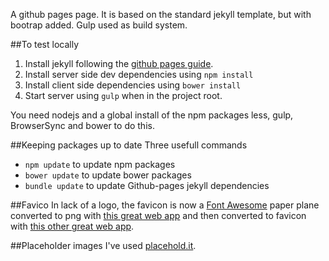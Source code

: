 A github pages page. It is based on the standard jekyll template, but with bootrap added. Gulp used as build system.

##To test locally
1. Install jekyll following the [github pages guide][gh-pages-jekyll-guide].
2. Install server side dev dependencies using `npm install`
3. Install client side dependencies using `bower install`
4. Start server using `gulp` when in the project root.

You need nodejs and a global install of the npm packages less, gulp, BrowserSync and bower to do this.

##Keeping packages up to date
Three usefull commands
* `npm update` to update npm packages
* `bower update` to update bower packages
* `bundle update` to update Github-pages jekyll dependencies

##Favico
In lack of a logo, the favicon is now a [Font Awesome][3] paper plane converted to png with [this great web app][1] and then converted to favicon with [this other great web app][2].

##Placeholder images
I've used [placehold.it](http://placehold.it/).

[1]:http://fa2png.io/
[2]:http://realfavicongenerator.net/
[3]:http://fortawesome.github.io/Font-Awesome/
[gh-pages-jekyll-guide]: https://help.github.com/articles/using-jekyll-with-pages/
